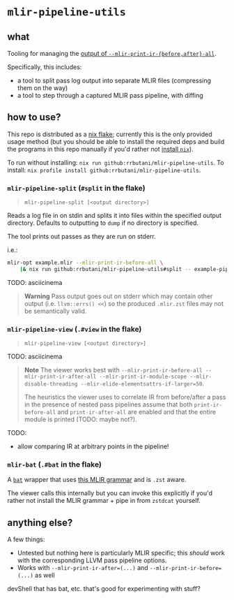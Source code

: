 # `mlir-pipeline-utils`

## what

Tooling for managing the [output of `--mlir-print-ir-{before,after}-all`](https://mlir.llvm.org/docs/PassManagement/#ir-printing).

Specifically, this includes:
  - a tool to split pass log output into separate MLIR files (compressing them on the way)
  - a tool to step through a captured MLIR pass pipeline, with diffing

## how to use?

This repo is distributed as a [nix flake](https://nixos.wiki/wiki/Flakes); currently this is the only provided usage method (but you should be able to install the required deps and build the programs in this repo manually if you'd rather not [install `nix`](https://nixos.org/download.html)).

To run without installing: `nix run github:rrbutani/mlir-pipeline-utils`.
To install: `nix profile install github:rrbutani/mlir-pipeline-utils`.

### `mlir-pipeline-split` (`#split` in the flake)

> `mlir-pipeline-split [<output directory>]`

Reads a log file in on stdin and splits it into files within the specified output directory. Defaults to outputting to `dump` if no directory is specified.

The tool prints out passes as they are run on stderr.

i.e.:
```bash
mlir-opt example.mlir --mlir-print-ir-before-all \
    |& nix run github:rrbutani/mlir-pipeline-utils#split -- example-pipeline-dump
```

TODO: asciicinema

> **Warning**
> Pass output goes out on stderr which may contain other output (i.e. `llvm::errs() <<`) so the produced `.mlir.zst` files may not be semantically valid.


### `mlir-pipeline-view` (`.#view` in the flake)

> `mlir-pipeline-view [<output directory>]`

TODO: asciicinema

> **Note**
> The viewer works best with `--mlir-print-ir-before-all --mlir-print-ir-after-all --mlir-print-ir-module-scope --mlir-disable-threading --mlir-elide-elementsattrs-if-larger=50`.
>
> The heuristics the viewer uses to correlate IR from before/after a pass in the presence of nested pass pipelines assume that both `print-ir-before-all` and `print-ir-after-all` are enabled and that the entire module is printed (TODO: maybe not?).

TODO:
  - allow comparing IR at arbitrary points in the pipeline!

### `mlir-bat` (`.#bat` in the flake)

A [`bat`](https://github.com/sharkdp/bat) wrapper that uses [this MLIR grammar](https://github.com/rrbutani/sublime-mlir-syntax) and is `.zst` aware.

The viewer calls this internally but you can invoke this explicitly if you'd rather not install the MLIR grammar + pipe in from `zstdcat` yourself.

## anything else?

A few things:
  - Untested but nothing here is particularly MLIR specific; this *should* work with the corresponding LLVM pass pipeline options.
  - Works with `--mlir-print-ir-after=(...)` and `--mlir-print-ir-before=(...)` as well

devShell that has bat, etc. that's good for experimenting with stuff?

